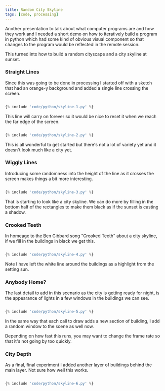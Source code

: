 ```yaml
---
title: Random City Skyline
tags: [code, processing]
---
```


Another presentation to talk about what computer programs are and how they work and I needed a short demo on how to iteratively build
a program in python which had some kind of obvious visual component so that changes to the program would be reflected in the remote session.

This turned into how to build a random cityscape and a city skyline at sunset.

### Straight Lines

Since this was going to be done in processing I started off with a sketch that had an orange-y background and added a single line crossing the
screen.

```python

{% include 'code/python/skyline-1.py' %}

```

This line will carry on forever so it would be nice to reset it when we reach the far edge of the screen.

```python

{% include 'code/python/skyline-2.py' %}

```

This is all wonderful to get started but there's not a lot of variety yet and it doesn't look much like a city yet.

### Wiggly Lines

Introducing some randomness into the height of the line as it crosses the screen makes things a bit more interesting.

```python

{% include 'code/python/skyline-3.py' %}

```

That is starting to look like a city skyline. We can do more by filling in the bottom half of the rectangles to make them
black as if the sunset is casting a shadow.

### Crooked Teeth

In homeage to the Ben Gibbard song "Crooked Teeth" about a city skyline, if we fill in the buildings in black we get this.

```python

{% include 'code/python/skyline-4.py' %}

```

Note I have left the white line around the buildings as a highlight from the setting sun.

### Anybody Home?

The last detail to add in this scenario as the city is getting ready for night, is the appearance of lights in a few windows in the
buildings we can see.

```python

{% include 'code/python/skyline-5.py' %}

```

In the same way that each call to draw adds a new section of building, I add a random window to the scene as well now.

Depending on how fast this runs, you may want to change the frame rate so that it's not going by too quickly.

### City Depth

As a final, final experiment I added another layer of buildings behind the main layer. Not sure how well this works.

```python

{% include 'code/python/skyline-6.py' %}

```
